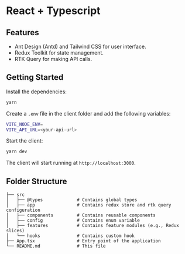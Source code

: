 # React + Typescript

## Features

- Ant Design (Antd) and Tailwind CSS for user interface.
- Redux Toolkit for state management.
- RTK Query for making API calls.

## Getting Started

Install the dependencies:

```bash
yarn
```

Create a `.env` file in the client folder and add the following variables:

```bash
VITE_NODE_ENV=
VITE_API_URL=<your-api-url>
```

Start the client:

```bash
yarn dev
```

The client will start running at `http://localhost:3000`.

## Folder Structure

```
├── src
│   ├── @types             # Contains global types
│   ├── app                # Contains redux store and rtk query configuration
│   ├── components         # Contains reusable components
│   ├── config             # Contains enum variable
│   ├── features           # Contains feature modules (e.g., Redux slices)
│   └── hooks              # Contains custom hook
├── App.tsx                # Entry point of the application
└── README.md              # This file
```
